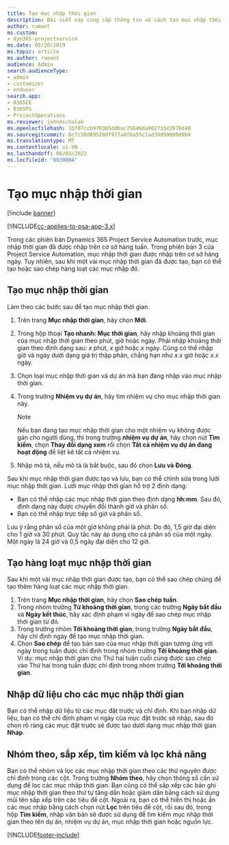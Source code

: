 ```yaml
---
title: Tạo mục nhập thời gian
description: Bài viết này cung cấp thông tin về cách tạo mục nhập thời gian.
author: rumant
ms.custom:
- dyn365-projectservice
ms.date: 05/20/2019
ms.topic: article
ms.author: rumant
audience: Admin
search.audienceType:
- admin
- customizer
- enduser
search.app:
- D365CE
- D365PS
- ProjectOperations
ms.reviewer: johnmichalak
ms.openlocfilehash: 1b707ccb970365ddbac75646da902733e2976d48
ms.sourcegitcommit: 6cfc50d89528df977a8f6a55c1ad39d99800d9b4
ms.translationtype: MT
ms.contentlocale: vi-VN
ms.lasthandoff: 06/03/2022
ms.locfileid: "8930804"
---
```

# <a name="create-time-entries"></a>Tạo mục nhập thời gian

[!include [banner](../includes/psa-now-project-operations.md)]

[!INCLUDE[cc-applies-to-psa-app-3.x](../includes/cc-applies-to-psa-app-3x.md)]

Trong các phiên bản Dynamics 365 Project Service Automation trước, mục nhập thời gian đã được nhập trên cơ sở hàng tuần. Trong phiên bản 3 của Project Service Automation, mục nhập thời gian được nhập trên cơ sở hàng ngày. Tuy nhiên, sau khi một vài mục nhập thời gian đã được tạo, bạn có thể tạo hoặc sao chép hàng loạt các mục nhập đó.

## <a name="create-a-time-entry"></a>Tạo mục nhập thời gian

Làm theo các bước sau để tạo mục nhập thời gian.

1. Trên trang **Mục nhập thời gian**, hãy chọn **Mới**.
2. Trong hộp thoại **Tạo nhanh: Mục thời gian**, hãy nhập khoảng thời gian của mục nhập thời gian theo phút, giờ hoặc ngày. Phải nhập khoảng thời gian theo định dạng sau: *x* phút, *x* giờ hoặc *x* ngày. Cũng có thể nhập giờ và ngày dưới dạng giá trị thập phân, chẳng hạn như *x.x* giờ hoặc *x.x* ngày.
3. Chọn loại mục nhập thời gian và dự án mà bạn đang nhập vào mục nhập thời gian.
4. Trong trường **Nhiệm vụ dự án**, hãy tìm nhiệm vụ cho mục nhập thời gian này.

    > [!NOTE]
    > Nếu bạn đang tạo mục nhập thời gian cho một nhiệm vụ không được gán cho người dùng, thì trong trường **nhiệm vụ dự án**, hãy chọn nút **Tìm kiếm**, chọn **Thay đổi dạng xem** rồi chọn **Tất cả nhiệm vụ dự án đang hoạt động** để liệt kê tất cả nhiệm vụ.

5. Nhập mô tả, nếu mô tả là bắt buộc, sau đó chọn **Lưu và Đóng**.

Sau khi mục nhập thời gian được tạo và lưu, bạn có thể chỉnh sửa trong lưới mục nhập thời gian. Lưới mục nhập thời gian hỗ trợ 2 định dạng:

- Bạn có thể nhập các mục nhập thời gian theo định dạng **hh:mm**. Sau đó, định dạng này được chuyển đổi thành giờ và phân số.
- Bạn có thể nhập trực tiếp số giờ và phân số.

Lưu ý rằng phân số của một giờ không phải là phút. Do đó, 1,5 giờ đại diện cho 1 giờ và 30 phút. Quy tắc này áp dụng cho cả phân số của một ngày. Một ngày là 24 giờ và 0,5 ngày đại diện cho 12 giờ.

## <a name="bulk-create-time-entries"></a>Tạo hàng loạt mục nhập thời gian

Sau khi một vài mục nhập thời gian được tạo, bạn có thể sao chép chúng để tạo thêm hàng loạt các mục nhập thời gian.

1. Trên trang **Mục nhập thời gian**, hãy chọn **Sao chép tuần**.
2. Trong nhóm trường **Từ khoảng thời gian**, trong các trường **Ngày bắt đầu** và **Ngày kết thúc**, hãy xác định phạm vi ngày để sao chép mục nhập thời gian từ đó.
3. Trong trường nhóm **Tới khoảng thời gian**, trong trường **Ngày bắt đầu**, hãy chỉ định ngày để tạo mục nhập thời gian.
4. Chọn **Sao chép** để tạo bản sao của mục nhập thời gian tương ứng với ngày trong tuần được chỉ định trong nhóm trường **Tới khoảng thời gian**. Ví dụ: mục nhập thời gian cho Thứ hai tuần cuối cùng được sao chép vào Thứ hai trong tuần được chỉ định trong nhóm trường  **Tới khoảng thời gian**.

## <a name="import-data-for-time-entries"></a>Nhập dữ liệu cho các mục nhập thời gian

Bạn có thể nhập dữ liệu từ các mục đặt trước và chỉ định. Khi bạn nhập dữ liệu, bạn có thể chỉ định phạm vi ngày của mục đặt trước sẽ nhập, sau đó chọn rõ ràng các mục đặt trước sẽ được tạo dưới dạng mục nhập thời gian **Nháp**.

## <a name="group-by-sort-search-and-filter-capabilities"></a>Nhóm theo, sắp xếp, tìm kiếm và lọc khả năng

Bạn có thể nhóm và lọc các mục nhập thời gian theo các thứ nguyên được chỉ định trong các cột. Trong trường **Nhóm theo**, hãy chọn thông số cần sử dụng để lọc các mục nhập thời gian. Bạn cũng có thể sắp xếp các bản ghi mục nhập thời gian theo thứ tự tăng dần hoặc giảm dần bằng cách sử dụng mũi tên sắp xếp trên các tiêu đề cột. Ngoài ra, bạn có thể hiển thị hoặc ẩn các mục nhập bằng cách chọn nút **Lọc** trên tiêu đề cột, rồi sau đó, trong hộp **Tìm kiếm**, nhập văn bản sẽ được sử dụng để tìm kiếm mục nhập thời gian theo tên dự án, nhiệm vụ dự án, mục nhập thời gian hoặc nguồn lực.


[!INCLUDE[footer-include](../includes/footer-banner.md)]
